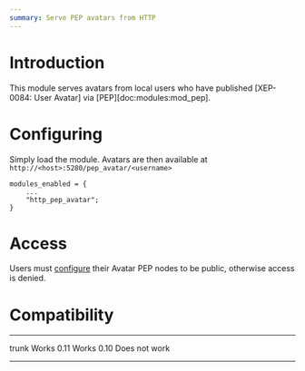 ```yaml
---
summary: Serve PEP avatars from HTTP
---
```


# Introduction

This module serves avatars from local users who have published
[XEP-0084: User Avatar] via [PEP][doc:modules:mod_pep].

# Configuring

Simply load the module. Avatars are then available at
`http://<host>:5280/pep_avatar/<username>`

    modules_enabled = {
        ...
        "http_pep_avatar";
    }

# Access

Users must [configure] their Avatar PEP nodes to be public, otherwise
access is denied.

# Compatibility

  ------- ---------------
  trunk   Works
  0.11    Works
  0.10    Does not work
  ------- ---------------

[configure]: https://xmpp.org/extensions/xep-0060.html#owner-configure
